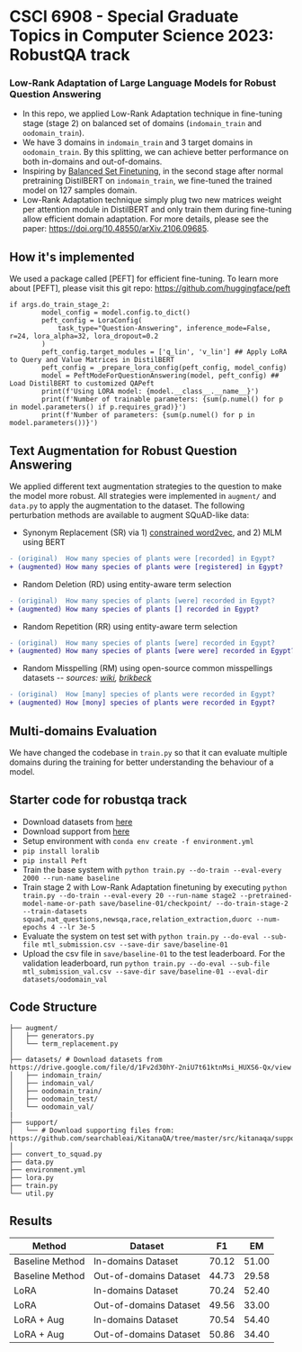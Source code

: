 # CSCI 6908 - Special Graduate Topics in Computer Science 2023: RobustQA track

### Low-Rank Adaptation of Large Language Models for Robust Question Answering
- In this repo, we applied Low-Rank Adaptation technique in fine-tuning stage (stage 2) on balanced set of domains (`indomain_train` and `oodomain_train`).
- We have 3 domains in `indomain_train` and 3 target domains in `oodomain_train`. By this splitting, we can achieve better performance on both in-domains and out-of-domains.
- Inspiring by [Balanced Set Finetuning](https://arxiv.org/abs/2003.06957), in the second stage after normal pretraining DistilBERT on `indomain_train`, we fine-tuned the trained model on 127 samples domain. 
- Low-Rank Adaptation technique simply plug two new matrices weight per attention module in DistilBERT and only train them during fine-tuning allow efficient domain adaptation. For more details, please see the paper: https://doi.org/10.48550/arXiv.2106.09685.

## How it's implemented
We used a package called [PEFT] for efficient fine-tuning. To learn more about [PEFT], please visit this git repo: https://github.com/huggingface/peft
```
if args.do_train_stage_2:
        model_config = model.config.to_dict()
        peft_config = LoraConfig(
            task_type="Question-Answering", inference_mode=False, r=24, lora_alpha=32, lora_dropout=0.2
        )
        peft_config.target_modules = ['q_lin', 'v_lin'] ## Apply LoRA to Query and Value Matrices in DistilBERT
        peft_config = _prepare_lora_config(peft_config, model_config)
        model = PeftModeForQuestionAnswering(model, peft_config) ## Load DistilBERT to customized QAPeft
        print(f'Using LORA model: {model.__class__.__name__}')
        print(f'Number of trainable parameters: {sum(p.numel() for p in model.parameters() if p.requires_grad)}')
        print(f'Number of parameters: {sum(p.numel() for p in model.parameters())}')
```

## Text Augmentation for Robust Question Answering
We applied different text augmentation strategies to the question to make the model more robust. All strategies were implemented in `augment/` and `data.py` to apply the augmentation to the dataset. The following perturbation methods are available to augment SQuAD-like data:
- Synonym Replacement (SR) via 1) [constrained word2vec](https://arxiv.org/pdf/1603.00892.pdf), and 2) MLM using BERT
```diff
- (original)  How many species of plants were [recorded] in Egypt?
+ (augmented) How many species of plants were [registered] in Egypt?
```
- Random Deletion (RD) using entity-aware term selection
```diff
- (original)  How many species of plants [were] recorded in Egypt?
+ (augmented) How many species of plants [] recorded in Egypt?
```
- Random Repetition (RR) using entity-aware term selection
```diff
- (original)  How many species of plants [were] recorded in Egypt?
+ (augmented) How many species of plants [were were] recorded in Egypt?
```
- Random Misspelling (RM) using open-source common misspellings datasets
    -- *sources: [wiki](https://en.wikipedia.org/wiki/Wikipedia:Lists_of_common_misspellings), [brikbeck](https://www.dcs.bbk.ac.uk/~ROGER/corpora.html)*
```diff
- (original)  How [many] species of plants were recorded in Egypt?
+ (augmented) How [mony] species of plants were recorded in Egypt?
```
## Multi-domains Evaluation
We have changed the codebase in `train.py` so that it can evaluate multiple domains during the training for better understanding the behaviour of a model.

## Starter code for robustqa track
- Download datasets from [here](https://drive.google.com/file/d/1Fv2d30hY-2niU7t61ktnMsi_HUXS6-Qx/view?usp=sharing)
- Download support from [here](https://github.com/searchableai/KitanaQA/tree/master/src/kitanaqa/support)
- Setup environment with `conda env create -f environment.yml`
- ``pip install loralib``
- ``pip install Peft``
- Train the base system with `python train.py --do-train --eval-every 2000 --run-name baseline`
- Train stage 2 with Low-Rank Adaptation finetuning by executing `python train.py --do-train --eval-every 20 --run-name stage2 --pretrained-model-name-or-path save/baseline-01/checkpoint/ --do-train-stage-2 --train-datasets squad,nat_questions,newsqa,race,relation_extraction,duorc --num-epochs 4 --lr 3e-5`
- Evaluate the system on test set with `python train.py --do-eval --sub-file mtl_submission.csv --save-dir save/baseline-01`
- Upload the csv file in `save/baseline-01` to the test leaderboard. For the validation leaderboard, run `python train.py --do-eval --sub-file mtl_submission_val.csv --save-dir save/baseline-01 --eval-dir datasets/oodomain_val`

## Code Structure

```
├── augment/
│   ├── generators.py
│   └── term_replacement.py    
│
├── datasets/ # Download datasets from https://drive.google.com/file/d/1Fv2d30hY-2niU7t61ktnMsi_HUXS6-Qx/view
│   ├── indomain_train/
│   ├── indomain_val/
│   ├── oodomain_train/
│   ├── oodomain_test/
│   └── oodomain_val/
|
├── support/
│   └── # Download supporting files from: https://github.com/searchableai/KitanaQA/tree/master/src/kitanaqa/support
│   
├── convert_to_squad.py
├── data.py
├── environment.yml
├── lora.py
├── train.py
└── util.py

```



## Results
| Method | Dataset | F1 | EM |
| --- | --- | --- | --- |
| Baseline Method | In-domains Dataset | 70.12 | 51.00 |
| Baseline Method | Out-of-domains Dataset | 44.73 | 29.58 |
| LoRA | In-domains Dataset | 70.24 | 52.40 |
| LoRA | Out-of-domains Dataset | 49.56 | 33.00 |
| LoRA + Aug | In-domains Dataset | 70.54 | 54.40 |
| LoRA + Aug | Out-of-domains Dataset | 50.86 | 34.40 |

